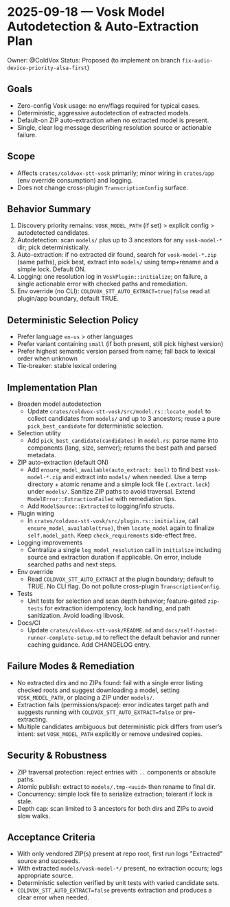 # 2025-09-18 — Vosk Model Autodetection & Auto-Extraction Plan

Owner: @ColdVox
Status: Proposed (to implement on branch `fix-audio-device-priority-alsa-first`)

## Goals
- Zero-config Vosk usage: no env/flags required for typical cases.
- Deterministic, aggressive autodetection of extracted models.
- Default-on ZIP auto-extraction when no extracted model is present.
- Single, clear log message describing resolution source or actionable failure.

## Scope
- Affects `crates/coldvox-stt-vosk` primarily; minor wiring in `crates/app` (env override consumption) and logging.
- Does not change cross-plugin `TranscriptionConfig` surface.

## Behavior Summary
1. Discovery priority remains: `VOSK_MODEL_PATH` (if set) > explicit config > autodetected candidates.
2. Autodetection: scan `models/` plus up to 3 ancestors for any `vosk-model-*` dir; pick deterministically.
3. Auto-extraction: if no extracted dir found, search for `vosk-model-*.zip` (same paths), pick best, extract into `models/` using temp+rename and a simple lock. Default ON.
4. Logging: one resolution log in `VoskPlugin::initialize`; on failure, a single actionable error with checked paths and remediation.
5. Env override (no CLI): `COLDVOX_STT_AUTO_EXTRACT=true|false` read at plugin/app boundary, default TRUE.

## Deterministic Selection Policy
- Prefer language `en-us` > other languages
- Prefer variant containing `small` (if both present, still pick highest version)
- Prefer highest semantic version parsed from name; fall back to lexical order when unknown
- Tie-breaker: stable lexical ordering

## Implementation Plan
- Broaden model autodetection
  - Update `crates/coldvox-stt-vosk/src/model.rs::locate_model` to collect candidates from `models/` and up to 3 ancestors; reuse a pure `pick_best_candidate` for deterministic selection.
- Selection utility
  - Add `pick_best_candidate(candidates)` in `model.rs`: parse name into components (lang, size, semver); returns the best path and parsed metadata.
- ZIP auto-extraction (default ON)
  - Add `ensure_model_available(auto_extract: bool)` to find best `vosk-model-*.zip` and extract into `models/` when needed. Use a temp directory + atomic rename and a simple lock file (`.extract.lock`) under `models/`. Sanitize ZIP paths to avoid traversal. Extend `ModelError::ExtractionFailed` with remediation tips.
  - Add `ModelSource::Extracted` to logging/info structs.
- Plugin wiring
  - In `crates/coldvox-stt-vosk/src/plugin.rs::initialize`, call `ensure_model_available(true)`, then `locate_model` again to finalize `self.model_path`. Keep `check_requirements` side-effect free.
- Logging improvements
  - Centralize a single `log_model_resolution` call in `initialize` including source and extraction duration if applicable. On error, include searched paths and next steps.
- Env override
  - Read `COLDVOX_STT_AUTO_EXTRACT` at the plugin boundary; default to TRUE. No CLI flag. Do not pollute cross-plugin `TranscriptionConfig`.
- Tests
  - Unit tests for selection and scan depth behavior; feature-gated `zip-tests` for extraction idempotency, lock handling, and path sanitization. Avoid loading libvosk.
- Docs/CI
  - Update `crates/coldvox-stt-vosk/README.md` and `docs/self-hosted-runner-complete-setup.md` to reflect the default behavior and runner caching guidance. Add CHANGELOG entry.

## Failure Modes & Remediation
- No extracted dirs and no ZIPs found: fail with a single error listing checked roots and suggest downloading a model, setting `VOSK_MODEL_PATH`, or placing a ZIP under `models/`.
- Extraction fails (permissions/space): error indicates target path and suggests running with `COLDVOX_STT_AUTO_EXTRACT=false` or pre-extracting.
- Multiple candidates ambiguous but deterministic pick differs from user’s intent: set `VOSK_MODEL_PATH` explicitly or remove undesired copies.

## Security & Robustness
- ZIP traversal protection: reject entries with `..` components or absolute paths.
- Atomic publish: extract to `models/.tmp-<uuid>` then rename to final dir.
- Concurrency: simple lock file to serialize extraction; tolerant if lock is stale.
- Depth cap: scan limited to 3 ancestors for both dirs and ZIPs to avoid slow walks.

## Acceptance Criteria
- With only vendored ZIP(s) present at repo root, first run logs "Extracted" source and succeeds.
- With extracted `models/vosk-model-*/` present, no extraction occurs; logs appropriate source.
- Deterministic selection verified by unit tests with varied candidate sets.
- `COLDVOX_STT_AUTO_EXTRACT=false` prevents extraction and produces a clear error when needed.
